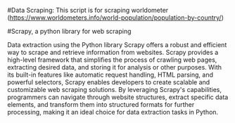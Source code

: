 #Data Scraping: This script is for scraping worldometer (https://www.worldometers.info/world-population/population-by-country/)

#Scrapy, a python library for web scraping

Data extraction using the Python library Scrapy offers a robust and efficient way to scrape and retrieve information from websites. Scrapy provides a high-level framework that simplifies the process of crawling web pages, extracting desired data, and storing it for analysis or other purposes. With its built-in features like automatic request handling, HTML parsing, and powerful selectors, Scrapy enables developers to create scalable and customizable web scraping solutions. By leveraging Scrapy's capabilities, programmers can navigate through website structures, extract specific data elements, and transform them into structured formats for further processing, making it an ideal choice for data extraction tasks in Python.
